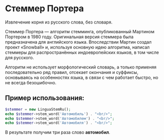 Стеммер Портера
==================

Извлечение корня из русского слова, без словаря.

Стеммер Портера — алгоритм стемминга, опубликованный Мартином Портером в 1980 году. Оригинальная версия стеммера была предназначена для английского языка. Впоследствии Мартин создал проект «Snowball» и, используя основную идею алгоритма, написал стеммеры для распространённых индоевропейских языков, в том числе для русского.

Алгоритм не использует морфологический словарь, а только применяя последовательно ряд правил, отсекает окончания и суффиксы, основываясь на особенностях языка, в связи с чем работает быстро, но не всегда безошибочно.

## Пример использования:

```php
$stemmer = new LinguaStemRu();
echo $stemmer->stem_word('Автомобиль') . "<br/>";
echo $stemmer->stem_word('Автомобилем') . "<br/>";
echo $stemmer->stem_word('Автомобиля') . "<br/>";
```

В результате получим три раза слово **автомобил**.

